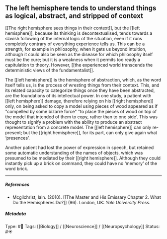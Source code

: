 ## The left hemisphere tends to understand things as logical, abstract, and stripped of context  # 

[[The right hemisphere sees things in their context]], but the [[left hemisphere]], because its thinking is decontextualised, tends towards a slavish following of the internal logic of the situation, even if it runs completely contrary of everything experience tells us. This can be a strength, for example in philosophy, when it gets us beyond intuition, although it could also be seen as the disease for which philosophy itself must be the cure; but it is a weakness when it permits too ready a capitulation to theory. However, [[the experienced world transcends the deterministic views of the fundamentalist]].

The [[left hemisphere]] is the hemisphere of abstraction, which, as the word itself tells us, is the process of wresting things from their context. This, and its related capacity to categorize things once they have been abstracted, are the foundations of its intellectual power. In one study, a patient with [[left hemisphere]] damage, therefore relying on his [[right hemisphere]] only, on being asked to copy a model using pieces of wood appeared as if "compelled by some bizarre force" "to place the pieces of wood on top of the model that intended of them to copy, rather than to one side’. This was thought to signify a problem with the ability to produce an abstract representation from a concrete model. The [[left hemisphere]] can only re-present; but the [[right hemisphere]], for its part, can only give again what ‘presences’. 

Another patient had lost the power of expression in speech, but retained some automatic understanding of the names of objects, which was presumed to be mediated by their [[right hemisphere]]. Although they could instantly pick up a brick on command, they could have no ‘memory’ of the word brick.

___

##### References

- Mcgilchrist, Iain. (2010). [[The Master and His Emissary Chapter 2. What Do the Hemispheres Do?]] (96). London, UK: _Yale University Press._

##### Metadata

Type: #🔴 
Tags: [[Biology]] / [[Neuroscience]] / [[Neuropsychology]] 
Status: #☀️ 